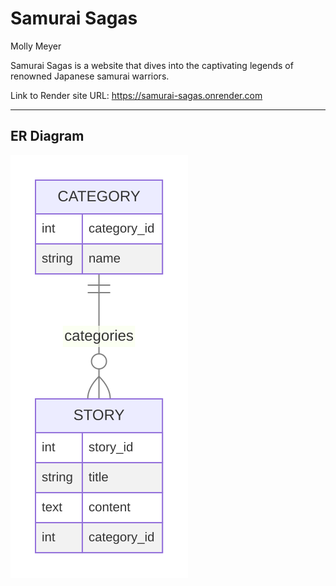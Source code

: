 # Samurai Sagas
Molly Meyer

Samurai Sagas is a website that dives into the captivating legends of renowned Japanese samurai warriors.

Link to Render site URL: https://samurai-sagas.onrender.com

---
## ER Diagram

![alt text](/docs/ER_Diagram.svg "ER Diagram")

